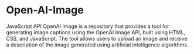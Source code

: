 # Open-AI-Image
JavaScript API OpenAI Image is a repository that provides a tool for generating image captions using the OpenAI Image API, built using HTML, CSS, and JavaScript. The tool allows users to upload an image and receive a description of the image generated using artificial intelligence algorithms.
